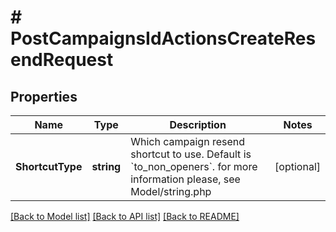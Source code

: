 # # PostCampaignsIdActionsCreateResendRequest


## Properties 


Name | Type | Description | Notes
------------ | ------------- | ------------- | -------------
**ShortcutType**| **string** | Which campaign resend shortcut to use. Default is &#x60;to_non_openers&#x60;. for more information please, see Model/string.php  | [optional]


[[Back to Model list]](../../README.md#models) [[Back to API list]](../../README.md#endpoints) [[Back to README]](../../README.md)

